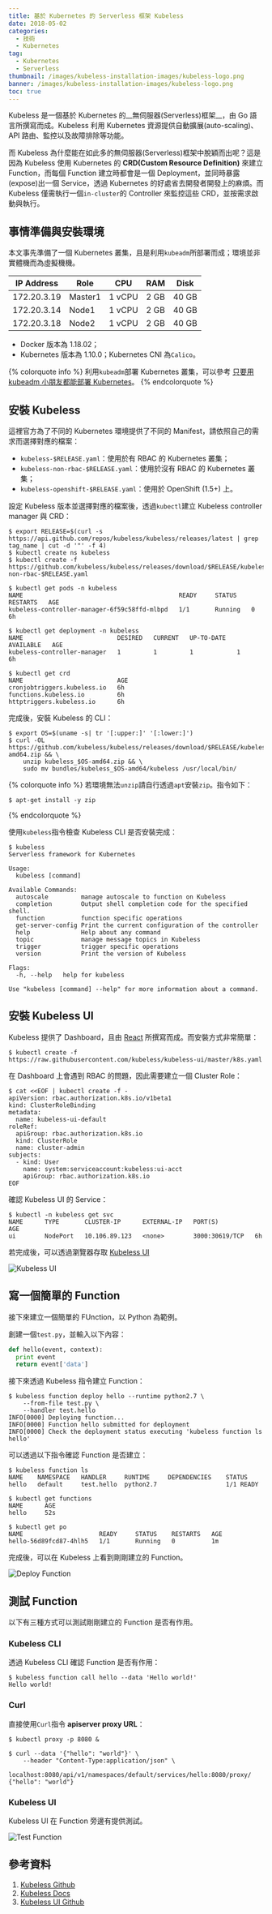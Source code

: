 ```yaml
---
title: 基於 Kubernetes 的 Serverless 框架 Kubeless
date: 2018-05-02
categories:
  - 技術
  - Kubernetes
tag:
  - Kubernetes
  - Serverless
thumbnail: /images/kubeless-installation-images/kubeless-logo.png
banner: /images/kubeless-installation-images/kubeless-logo.png
toc: true
---
```

Kubeless 是一個基於 Kubernetes 的__無伺服器(Serverless)框架__，由 Go 語言所撰寫而成。Kubeless 利用 Kubernetes 資源提供自動擴展(auto-scaling)、API 路由、監控以及故障排除等功能。

而 Kubeless 為什麼能在如此多的無伺服器(Serverless)框架中脫穎而出呢？這是因為 Kubeless 使用 Kubernetes 的 **CRD(Custom Resource Definition)** 來建立 Function，而每個 Function 建立時都會是一個 Deployment，並同時暴露(expose)出一個 Service，透過 Kubernetes 的好處省去開發者開發上的麻煩。而 Kubeless 僅需執行一個`in-cluster`的 Controller 來監控這些 CRD，並按需求啟動與執行。

<!--more-->

## 事情準備與安裝環境
本文事先準備了一個 Kubernetes 叢集，且是利用`kubeadm`所部署而成；環境並非實體機而為虛擬機機。

| IP Address  | Role    | CPU    | RAM    | Disk  |
| ----------- | ------- | ------ | ------ | ----- |
| 172.20.3.19 | Master1 | 1 vCPU | 2 GB   | 40 GB |
| 172.20.3.14 | Node1   | 1 vCPU | 2 GB   | 40 GB |
| 172.20.3.18 | Node2   | 1 vCPU | 2 GB   | 40 GB |

* Docker 版本為 1.18.02；
* Kubernetes 版本為 1.10.0；Kubernetes CNI 為`Calico`。

{% colorquote info %}
利用`kubeadm`部署 Kubernetes 叢集，可以參考 [只要用 kubeadm 小朋友都能部署 Kubernetes](https://kairen.github.io/2016/09/29/kubernetes/deploy/kubeadm/)。
{% endcolorquote %}

## 安裝 Kubeless
這裡官方為了不同的 Kubernetes 環境提供了不同的 Manifest，請依照自己的需求而選擇對應的檔案：
  * `kubeless-$RELEASE.yaml`：使用於有 RBAC 的 Kubernetes 叢集；
  * `kubeless-non-rbac-$RELEASE.yaml`：使用於沒有 RBAC 的 Kubernetes 叢集；
  * `kubeless-openshift-$RELEASE.yaml`：使用於 OpenShift (1.5+) 上。

設定 Kubeless 版本並選擇對應的檔案後，透過`kubectl`建立 Kubeless controller manager 與 CRD：
```shell
$ export RELEASE=$(curl -s https://api.github.com/repos/kubeless/kubeless/releases/latest | grep tag_name | cut -d '"' -f 4)
$ kubectl create ns kubeless
$ kubectl create -f https://github.com/kubeless/kubeless/releases/download/$RELEASE/kubeless-non-rbac-$RELEASE.yaml

$ kubectl get pods -n kubeless
NAME                                           READY     STATUS    RESTARTS   AGE
kubeless-controller-manager-6f59c58ffd-mlbpd   1/1       Running   0          6h

$ kubectl get deployment -n kubeless
NAME                          DESIRED   CURRENT   UP-TO-DATE   AVAILABLE   AGE
kubeless-controller-manager   1         1         1            1           6h

$ kubectl get crd
NAME                          AGE
cronjobtriggers.kubeless.io   6h
functions.kubeless.io         6h
httptriggers.kubeless.io      6h
```

完成後，安裝 Kubeless 的 CLI：
```shell
$ export OS=$(uname -s| tr '[:upper:]' '[:lower:]')
$ curl -OL https://github.com/kubeless/kubeless/releases/download/$RELEASE/kubeless_$OS-amd64.zip && \
    unzip kubeless_$OS-amd64.zip && \
    sudo mv bundles/kubeless_$OS-amd64/kubeless /usr/local/bin/
```

{% colorquote info %}
若環境無法`unzip`請自行透過`apt`安裝`zip`。指令如下：
```shell
$ apt-get install -y zip
```
{% endcolorquote %}

使用`kubeless`指令檢查 Kubeless CLI 是否安裝完成：
```shell
$ kubeless
Serverless framework for Kubernetes

Usage:
  kubeless [command]

Available Commands:
  autoscale         manage autoscale to function on Kubeless
  completion        Output shell completion code for the specified shell.
  function          function specific operations
  get-server-config Print the current configuration of the controller
  help              Help about any command
  topic             manage message topics in Kubeless
  trigger           trigger specific operations
  version           Print the version of Kubeless

Flags:
  -h, --help   help for kubeless

Use "kubeless [command] --help" for more information about a command.
```

## 安裝 Kubeless UI
Kubeless 提供了 Dashboard，且由 [React](https://reactjs.org/) 所撰寫而成。而安裝方式非常簡單：
```shell
$ kubectl create -f https://raw.githubusercontent.com/kubeless/kubeless-ui/master/k8s.yaml
```

在 Dashboard 上會遇到 RBAC 的問題，因此需要建立一個 Cluster Role：
```shell
$ cat <<EOF | kubectl create -f -
apiVersion: rbac.authorization.k8s.io/v1beta1
kind: ClusterRoleBinding
metadata:
  name: kubeless-ui-default
roleRef:
  apiGroup: rbac.authorization.k8s.io
  kind: ClusterRole
  name: cluster-admin
subjects:
  - kind: User
    name: system:serviceaccount:kubeless:ui-acct
    apiGroup: rbac.authorization.k8s.io
EOF
```

確認 Kubeless UI 的 Service：
```shell
$ kubectl -n kubeless get svc
NAME      TYPE       CLUSTER-IP      EXTERNAL-IP   PORT(S)          AGE
ui        NodePort   10.106.89.123   <none>        3000:30619/TCP   6h
```

若完成後，可以透過瀏覽器存取 [Kubeless UI](http://172.20.3.19:30619/)

![Kubeless UI](/images/kubeless-installation-images/kubeless-dashboard.png)

## 寫一個簡單的 Function
接下來建立一個簡單的 FUnction，以 Python 為範例。

創建一個`test.py`，並輸入以下內容：
```py
def hello(event, context):
  print event
  return event['data']
```

接下來透過 Kubeless 指令建立 Function：
```shell
$ kubeless function deploy hello --runtime python2.7 \
    --from-file test.py \
    --handler test.hello
INFO[0000] Deploying function...
INFO[0000] Function hello submitted for deployment
INFO[0000] Check the deployment status executing 'kubeless function ls hello'
```

可以透過以下指令確認 Function 是否建立：
```shell
$ kubeless function ls
NAME 	NAMESPACE	HANDLER   	RUNTIME  	DEPENDENCIES	STATUS
hello	default  	test.hello	python2.7	            	1/1 READY

$ kubectl get functions
NAME      AGE
hello     52s

$ kubectl get po
NAME                     READY     STATUS    RESTARTS   AGE
hello-56d89fcd87-4hlh5   1/1       Running   0          1m
```

完成後，可以在 Kubeless 上看到剛剛建立的 Function。

![Deploy Function](/images/kubeless-installation-images/deploy-function.png)

## 測試 Function
以下有三種方式可以測試剛剛建立的 Function 是否有作用。

### Kubeless CLI
透過 Kubeless CLI 確認 Function 是否有作用：
```shell
$ kubeless function call hello --data 'Hello world!'
Hello world!
```

### Curl
直接使用`Curl`指令 __apiserver proxy URL__：
```shell
$ kubectl proxy -p 8080 &

$ curl --data '{"hello": "world"}' \
    --header "Content-Type:application/json" \
    localhost:8080/api/v1/namespaces/default/services/hello:8080/proxy/
{"hello": "world"}
```

### Kubeless UI
Kubeless UI 在 Function 旁邊有提供測試。

![Test Function](/images/kubeless-installation-images/function-test.png)

## 參考資料
  1. [Kubeless Github](https://github.com/kubeless/kubeless)
  2. [Kubeless Docs](https://kubeless.io/docs/quick-start/)
  3. [Kubeless UI Github](https://github.com/kubeless/kubeless-ui)
